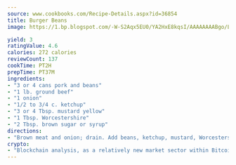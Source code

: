 ```yaml
---
source: www.cookbooks.com/Recipe-Details.aspx?id=36854
title: Burger Beans
image: https://1.bp.blogspot.com/-W-S2Aqx5EU0/YA2HxE8kqsI/AAAAAAAABgo/LNxJ2X_rvYgPNsplYMgQNjuwxaZ0e3pQQCLcBGAsYHQ/s320/17.png

yield: 3
ratingValue: 4.6
calories: 272 calories
reviewCount: 137
cookTime: PT2H
prepTime: PT37M
ingredients:
- "3 or 4 cans pork and beans"
- "1 lb. ground beef"
- "1 onion"
- "1/2 to 3/4 c. ketchup"
- "3 or 4 Tbsp. mustard yellow"
- "1 Tbsp. Worcestershire"
- "2 Tbsp. brown sugar or syrup"
directions:
- "Brown meat and onion; drain. Add beans, ketchup, mustard, Worcestershire and sugar."
crypto:
- "Blockchain analysis, as a relatively new market sector within Bitcoin, demonstrates the weakness of pseudonymity."
---
```


